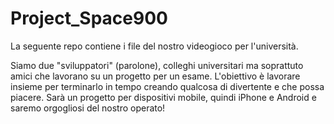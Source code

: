 # Project_Space900
La seguente repo contiene i file del nostro videogioco per l'università.

Siamo due "sviluppatori" (parolone), colleghi universitari ma soprattuto amici che lavorano su un progetto per un esame.
L'obiettivo è lavorare insieme per terminarlo in tempo creando qualcosa di divertente e che possa piacere.
Sarà un progetto per dispositivi mobile, quindi iPhone e Android e saremo orgogliosi del nostro operato!
